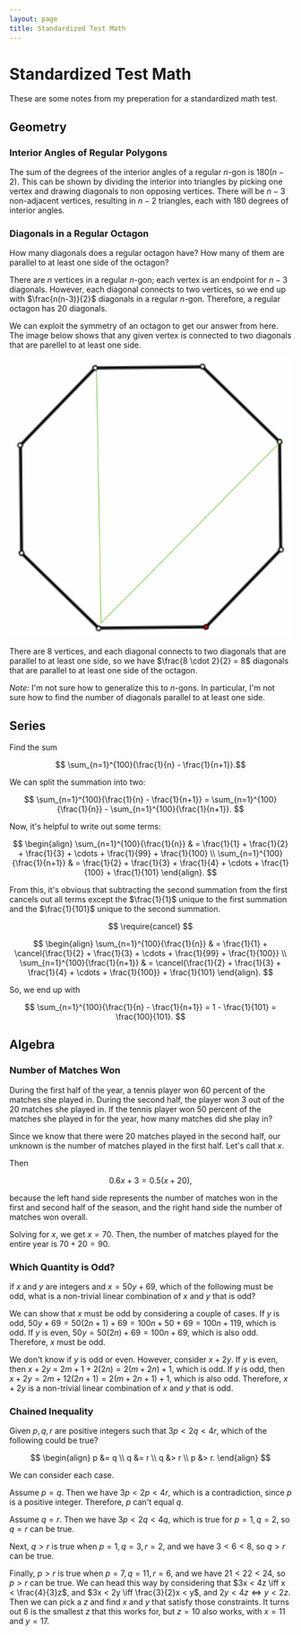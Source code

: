 ```yaml
---
layout: page
title: Standardized Test Math
---
```


# Standardized Test Math

These are some notes from my preperation for a standardized math test.

## Geometry


### Interior Angles of Regular Polygons

The sum of the degrees of the interior angles of a regular $n$-gon is $180(n - 2)$. This can be shown by dividing the interior into triangles by picking one vertex and drawing diagonals to non opposing vertices. There will be $n-3$ non-adjacent vertices, resulting in $n-2$ triangles, each with $180$ degrees of interior angles.

### Diagonals in a Regular Octagon

How many diagonals does a regular octagon have? How many of them are parallel to at least one side of the octagon?

There are $n$ vertices in a regular $n$-gon; each vertex is an endpoint for $n-3$ diagonals. However, each diagonal connects to two vertices, so we end up with $\frac{n(n-3)}{2}$ diagonals in a regular $n$-gon. Therefore, a regular octagon has $20$ diagonals.

We can exploit the symmetry of an octagon to get our answer from here. The image below shows that any given vertex is connected to two diagonals that are parellel to at least one side.

![Octagon Diagonals](octagon-diagonals.png)

There are 8 vertices, and each diagonal connects to two diagonals that are parallel to at least one side, so we have $\frac{8 \cdot 2}{2} = 8$ diagonals that are parallel to at least one side of the octagon.

*Note:* I'm not sure how to generalize this to $n$-gons. In particular, I'm not sure how to find the number of diagonals parallel to at least one side.

## Series

Find the sum

$$ \sum_{n=1}^{100}{\frac{1}{n} - \frac{1}{n+1}}.$$

We can split the summation into two:

$$ \sum_{n=1}^{100}{\frac{1}{n} - \frac{1}{n+1}} = \sum_{n=1}^{100}{\frac{1}{n}} -  \sum_{n=1}^{100}{\frac{1}{n+1}}. $$

Now, it's helpful to write out some terms:

$$ \begin{align} \sum_{n=1}^{100}{\frac{1}{n}} & = \frac{1}{1} + \frac{1}{2} + \frac{1}{3} + \cdots + \frac{1}{99} + \frac{1}{100} \\  \sum_{n=1}^{100}{\frac{1}{n+1}} & = \frac{1}{2} + \frac{1}{3} + \frac{1}{4} + \cdots + \frac{1}{100} + \frac{1}{101} \end{align}. $$

From this, it's obvious that subtracting the second summation from the first cancels out all terms except the $\frac{1}{1}$ unique to the first summation and the $\frac{1}{101}$ unique to the second summation.

$$ \require{cancel} $$ 

$$ \begin{align} \sum_{n=1}^{100}{\frac{1}{n}} & = \frac{1}{1} + \cancel{\frac{1}{2} + \frac{1}{3} + \cdots + \frac{1}{99} + \frac{1}{100}} \\  \sum_{n=1}^{100}{\frac{1}{n+1}} & = \cancel{\frac{1}{2} + \frac{1}{3} + \frac{1}{4} + \cdots + \frac{1}{100}} + \frac{1}{101} \end{align}. $$

So, we end up with

$$ \sum_{n=1}^{100}{\frac{1}{n} - \frac{1}{n+1}} = 1 - \frac{1}{101} = \frac{100}{101}. $$

## Algebra

### Number of Matches Won

During the first half of the year, a tennis player won 60 percent of the matches she played in. During the second half, the player won 3 out of the 20 matches she played in. If the tennis player won 50 percent of the matches she played in for the year, how many matches did she play in?

Since we know that there were 20 matches played in the second half, our unknown is the number of matches played in the first half. Let's call that $x$.

Then

$$ 0.6x + 3 = 0.5(x + 20), $$

because the left hand side represents the number of matches won in the first and second half of the season, and the right hand side the number of matches won overall.

Solving for $x$, we get $x = 70.$ Then, the number of matches played for the entire year is $70 + 20 = 90$.

### Which Quantity is Odd?

if $x$ and $y$ are integers and $x = 50y + 69$, which of the following must be odd, what is a non-trivial linear combination of $x$ and $y$ that is odd?

We can show that $x$ must be odd by considering a couple of cases. If $y$ is odd, $50y + 69 = 50(2n + 1) + 69 = 100n + 50 + 69 = 100n + 119$, which is odd. If $y$ is even, $50y = 50(2n) + 69 = 100n + 69$, which is also odd. Therefore, $x$ must be odd.

We don't know if $y$ is odd or even. However, consider $x + 2y$. If $y$ is even, then $x + 2y$ = $2m + 1 + 2(2n) = 2(m + 2n) + 1$, which is odd. If $y$ is odd, then $x + 2y = 2m+1 2(2n+1) = 2(m+2n+1) + 1$, which is also odd. Therefore, $x + 2y$ is a non-trivial linear combination of $x$ and $y$ that is odd.

### Chained Inequality

Given $p, q, r$ are positive integers such that $3p < 2q < 4r$, which of the following could be true?

$$ \begin{align} p &= q \\  q &= r \\ q &> r  \\ p &> r. \end{align} $$

We can consider each case.

Assume $p = q$. Then we have $3p < 2p < 4r$, which is a contradiction, since $p$ is a positive integer. Therefore, $p$ can't equal $q$.

Assume $q = r$. Then we have $3p < 2q < 4q$, which is true for $p = 1, q = 2$, so $q = r$ can be true.

Next, $q > r$ is true when $p = 1, q = 3, r = 2$, and we have $3 < 6 < 8$, so $q > r$ can be true.

Finally, $p > r$ is true when $p = 7, q = 11, r = 6$, and we have $21 < 22 < 24$, so $p > r$ can be true. We can head this way by considering that $3x < 4z \iff x < \frac{4}{3}z$, and $3x < 2y \iff \frac{3}{2}x < y$, and $2y < 4z \iff y < 2z$. Then we can pick a $z$ and find $x$ and $y$ that satisfy those constraints. It turns out $6$ is the smallest $z$ that this works for, but $z=10$ also works, with $x=11$ and $y=17$.
